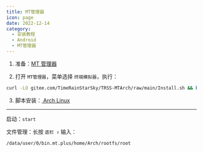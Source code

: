```yaml
---
title: MT管理器
icon: page
date: 2022-12-14
category:
  - 安装教程
  - Android
  - MT管理器
---
```


1. 准备：[MT 管理器](https://mt2.cn)

2. 打开 `MT管理器`，菜单选择 `终端模拟器`，执行：

```sh
curl -LO gitee.com/TimeRainStarSky/TRSS-MTArch/raw/main/Install.sh && bash Install.sh
```

3. 脚本安装：[<FontIcon icon="page"/> Arch Linux](Arch_Linux.md)

---

启动：`start`

文件管理：长按 `底栏 ↑` 输入：

```
/data/user/0/bin.mt.plus/home/Arch/rootfs/root
```

